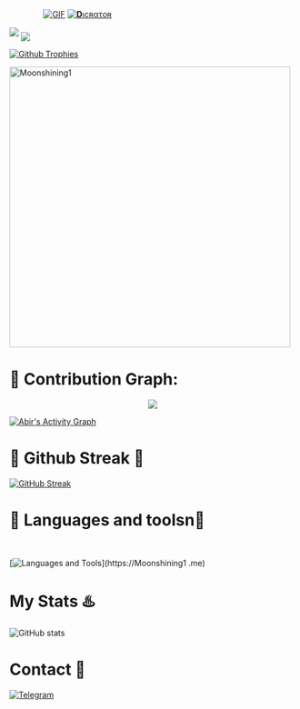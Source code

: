  ㅤ ㅤ ㅤㅤ[![GIF](https://github.com/Moonshining1/Moonshining1/blob/main/Moonshining1)](https://github.com/Moonshining1)
   [![𝐃ιϲʀατoʀ](https://github-stats-alpha.vercel.app/api?username=Moonshining1 "Moonshining1")](https://github-stats-alpha.vercel.app/api?username=Moonshining1 "Moonshining1")
                                                          
  

<img src="https://readme-typing-svg.herokuapp.com?color=33DD33&width=500&lines=🦋𝐖𝙻𝙴𝙲𝙾𝙼𝙴+𝐓𝚘+𝐌𝙾𝙾𝙽+𝐃𝙸𝙲𝚃𝙰𝚃𝙾𝚁+𝐆𝙸𝚃𝙷𝚄𝙱🌙">


<!--
**Moonshining1/Moonshining1** is a ✨ _special_ ✨ repository because its `README.md` (this file) appears on your GitHub profile.



<p align="center">
    <b>ʍεʍβεʀៜ<b><br>
 -->    <img align="middle" src="https://profile-counter.glitch.me/Moonshining1/count.svg" />
</p>
<!--
Moonshining1/Moonshining1 is a ✨ special ✨ repository because its `README.md` (this file) appears on your GitHub profile.
You can click the Preview link to take a look at your changes.
--->


  [![Github Trophies](https://github-profile-trophy.vercel.app/?username=Moonshining1&theme=transparent&no-bg=true&margin-w=15&margin-h=10&row=1&column=6&count_private=true)](https://Moonshining1.me)
  

<p><img width="494" align="center" src="https://github-readme-stats.vercel.app/api/top-langs?username=Moonshining1&show_icons=true&locale=en&layout=compact" alt="Moonshining1" /></p>

# 🌹 Contribution Graph:


<p align="center">
  <a href="https://github.com/Moonshining1">
    <img src="https://github-readme-streak-stats.herokuapp.com/?usename=Moonshining1#version3"/>
  </a>
</p>
<a href="https://github.com/Moonshining1"><img alt="Abir's Activity Graph" src="https://ghactivity.mrayush.me/graph?username=Moonshining1&bg_color=1F222E&color=F8D866&line=F85D7F&point=FFFFFF&hide_border=true" /></a>



# 🎊 Github Streak 🦋

  [![GitHub Streak](https://streak-stats.demolab.com?user=Moonshining1&theme=radical&border_radius=5&date_format=j%20M%5B%20Y%5D&fire=FF8100)](https://Moonshining1.me)

# 💖 Languages and toolsn💖
</br>

[![Languages and Tools](https://skillicons.dev/icons?i=androidstudio,bash,vscode,docker,git,github,linux,heroku,arduino,redis,mongodb,java,html,py,c,ts,js,deno,flutter,fastapi&perline=10)](https://Moonshining1 .me)



# My Stats ♨️
![ GitHub stats](https://github-readme-stats.vercel.app/api?username=Moonshining1&show_icons=true&theme=radical)

# Contact 🌺
<a href="https://t.me/Moonshining2"><img title="Telegram" src="https://img.shields.io/badge/Telegram-%23000000.svg?&style=for-the-badge&logo=telegram&logoColor=61DAFB"></a>
